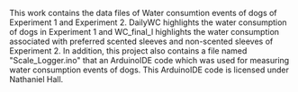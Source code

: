 This work contains the data files of Water consumtion events of dogs of Experiment 1 and Experiment 2. DailyWC highlights the water consumption of dogs in Experiment 1 and WC_final_l highlights the water consumption associated with preferred scented sleeves and non-scented sleeves of Experiment 2. In addition, this project also contains a file named "Scale_Logger.ino" that an  ArduinoIDE code which was used for measuring water consumption events of dogs.
This ArduinoIDE code is licensed under Nathaniel Hall.
